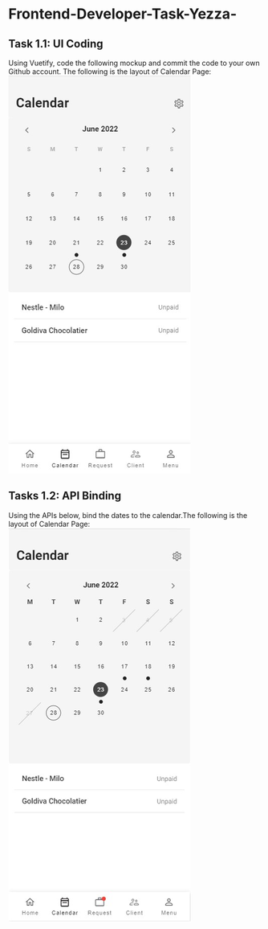 # Frontend-Developer-Task-Yezza-

## Task 1.1:  UI Coding
Using Vuetify, code the following mockup and commit the code to your own Github account.
The following is the layout of Calendar Page: 
![GitHub Logo](/Task1-1.jpg)

## Tasks 1.2: API Binding
Using the APIs below, bind the dates to the calendar.The following is the layout of Calendar Page: 
![GitHub Logo](/Task1-2.jpg)
